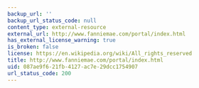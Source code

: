```yaml
---
backup_url: ''
backup_url_status_code: null
content_type: external-resource
external_url: http://www.fanniemae.com/portal/index.html
has_external_license_warning: true
is_broken: false
license: https://en.wikipedia.org/wiki/All_rights_reserved
title: http://www.fanniemae.com/portal/index.html
uid: 087ae9f6-21fb-4127-ac7e-29dcc1754907
url_status_code: 200
---
```

